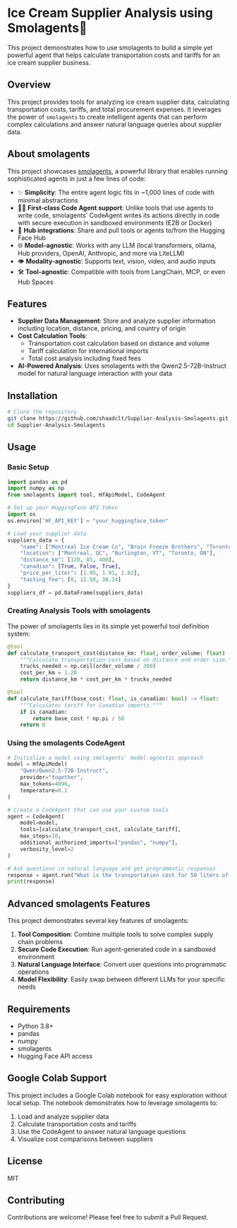 # Ice Cream Supplier Analysis using Smolagents🍦

This project demonstrates how to use smolagents to build a simple yet powerful agent that helps calculate transportation costs and tariffs for an ice cream supplier business.

## Overview

This project provides tools for analyzing ice cream supplier data, calculating transportation costs, tariffs, and total procurement expenses. It leverages the power of `smolagents` to create intelligent agents that can perform complex calculations and answer natural language queries about supplier data.

## About smolagents

This project showcases [smolagents](https://github.com/huggingface/smolagents), a powerful library that enables running sophisticated agents in just a few lines of code:

- ✨ **Simplicity**: The entire agent logic fits in ~1,000 lines of code with minimal abstractions
- 🧑‍💻 **First-class Code Agent support**: Unlike tools that use agents to write code, smolagents' CodeAgent writes its actions directly in code with secure execution in sandboxed environments (E2B or Docker)
- 🤗 **Hub integrations**: Share and pull tools or agents to/from the Hugging Face Hub
- 🌐 **Model-agnostic**: Works with any LLM (local transformers, ollama, Hub providers, OpenAI, Anthropic, and more via LiteLLM)
- 👁️ **Modality-agnostic**: Supports text, vision, video, and audio inputs
- 🛠️ **Tool-agnostic**: Compatible with tools from LangChain, MCP, or even Hub Spaces

## Features

- **Supplier Data Management**: Store and analyze supplier information including location, distance, pricing, and country of origin
- **Cost Calculation Tools**: 
  - Transportation cost calculation based on distance and volume
  - Tariff calculation for international imports
  - Total cost analysis including fixed fees
- **AI-Powered Analysis**: Uses smolagents with the Qwen2.5-72B-Instruct model for natural language interaction with your data

## Installation

```bash
# Clone the repository
git clone https://github.com/shaadclt/Supplier-Analysis-Smolagents.git
cd Supplier-Analysis-Smolagents
```

## Usage

### Basic Setup

```python
import pandas as pd
import numpy as np
from smolagents import tool, HfApiModel, CodeAgent

# Set up your HuggingFace API token
import os
os.environ['HF_API_KEY'] = "your_huggingface_token"

# Load your supplier data
suppliers_data = {
    "name": ["Montreal Ice Cream Co", "Brain Freeze Brothers", "Toronto Gelato Ltd"],
    "location": ["Montreal, QC", "Burlington, VT", "Toronto, ON"],
    "distance_km": [120, 85, 400],
    "canadian": [True, False, True],
    "price_per_liter": [1.95, 1.91, 1.82],
    "tasting_fee": [0, 12.50, 30.14]
}
suppliers_df = pd.DataFrame(suppliers_data)
```

### Creating Analysis Tools with smolagents

The power of smolagents lies in its simple yet powerful tool definition system:

```python
@tool
def calculate_transport_cost(distance_km: float, order_volume: float) -> float:
    """Calculate transportation cost based on distance and order size."""
    trucks_needed = np.ceil(order_volume / 300)
    cost_per_km = 1.20
    return distance_km * cost_per_km * trucks_needed

@tool
def calculate_tariff(base_cost: float, is_canadian: bool) -> float:
    """Calculates tariff for Canadian imports."""
    if is_canadian:
        return base_cost * np.pi / 50
    return 0
```

### Using the smolagents CodeAgent

```python
# Initialize a model using smolagents' model-agnostic approach
model = HfApiModel(
    "Qwen/Qwen2.5-72B-Instruct",
    provider="together",
    max_tokens=4096,
    temperature=0.1
)

# Create a CodeAgent that can use your custom tools
agent = CodeAgent(
    model=model,
    tools=[calculate_transport_cost, calculate_tariff],
    max_steps=10,
    additional_authorized_imports=["pandas", "numpy"],
    verbosity_level=2
)

# Ask questions in natural language and get programmatic responses
response = agent.run("What is the transportation cost for 50 liters of ice cream over 10 kilometers?")
print(response)
```

## Advanced smolagents Features

This project demonstrates several key features of smolagents:

1. **Tool Composition**: Combine multiple tools to solve complex supply chain problems
2. **Secure Code Execution**: Run agent-generated code in a sandboxed environment
3. **Natural Language Interface**: Convert user questions into programmatic operations
4. **Model Flexibility**: Easily swap between different LLMs for your specific needs

## Requirements

- Python 3.8+
- pandas
- numpy
- smolagents
- Hugging Face API access

## Google Colab Support

This project includes a Google Colab notebook for easy exploration without local setup. The notebook demonstrates how to leverage smolagents to:

1. Load and analyze supplier data
2. Calculate transportation costs and tariffs
3. Use the CodeAgent to answer natural language questions
4. Visualize cost comparisons between suppliers

## License

MIT

## Contributing

Contributions are welcome! Please feel free to submit a Pull Request.
